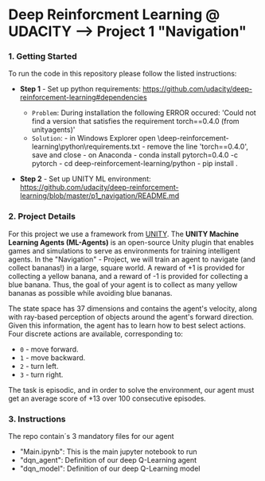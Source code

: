 # Deep Reinforcment Learning @ UDACITY --> Project 1 "Navigation"

### 1. Getting Started
To run the code in this repository please follow the listed instructions:

- __Step 1__ - Set up python requirements:  https://github.com/udacity/deep-reinforcement-learning#dependencies
    - `Problem`: During installation the following ERROR occured: 'Could not find a version that satisfies the requirement torch==0.4.0 (from unityagents)'
    - `Solution`: 
            - in Windows Explorer open \deep-reinforcement-learning\python\requirements.txt
            - remove the line 'torch==0.4.0', save and close
            - on Anaconda
                - conda install pytorch=0.4.0 -c pytorch
                - cd deep-reinforcement-learning/python
                - pip install .
    
- __Step 2__ - Set up UNITY ML environment: https://github.com/udacity/deep-reinforcement-learning/blob/master/p1_navigation/README.md

### 2. Project Details
For this project we use a framework from [UNITY](https://unity.com/de). The __UNITY Machine Learning Agents (ML-Agents)__ is an open-source Unity plugin that enables games and simulations to serve as environments for training intelligent agents. In the "Navigation" - Project, we will train an agent to navigate (and collect bananas!) in a large, square world. A reward of +1 is provided for collecting a yellow banana, and a reward of -1 is provided for collecting a blue banana. Thus, the goal of your agent is to collect as many yellow bananas as possible while avoiding blue bananas.

The state space has 37 dimensions and contains the agent's velocity, along with ray-based perception of objects around the agent's forward direction. Given this information, the agent has to learn how to best select actions. Four discrete actions are available, corresponding to:

- `0` - move forward.
- `1` - move backward.
- `2` - turn left.
- `3` - turn right.

The task is episodic, and in order to solve the environment, our agent must get an average score of +13 over 100 consecutive episodes.

### 3. Instructions
The repo contain´s 3 mandatory files for our agent
- "Main.ipynb": This is the main jupyter notebook to run
- "dqn_agent": Definition of our deep Q-Learning agent
- "dqn_model": Definition of our deep Q-Learning model
    
